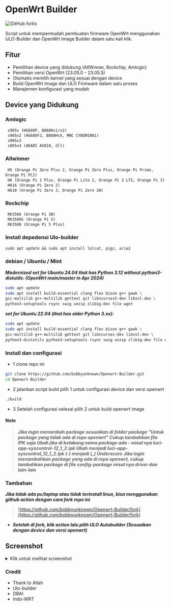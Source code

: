 # OpenWrt Builder

![GitHub forks](https://img.shields.io/github/forks/bobbyunknown/Openwrt-Builder?style=for-the-badge)

Script untuk mempermudah pembuatan firmware OpenWrt menggunakan ULO-Builder dan OpenWrt Image Builder dalam satu kali klik.

## Fitur

- Pemilihan device yang didukung (AllWinner, Rockchip, Amlogic)
- Pemilihan versi OpenWrt (23.05.0 - 23.05.5)
- Otomatis memilih kernel yang sesuai dengan device
- Build OpenWrt Image dan ULO Firmware dalam satu proses
- Manajemen konfigurasi yang mudah

## Device yang Didukung

 ### Amlogic
     s905x (HG680P, B860Hv1/v2)
     s905x2 (HG680FJ, B860Hv5, MNC CYBORG001)
     s905x3 
     s905x4 (AKARI AX810, dll)

 ### Allwinner
     H5 (Orange Pi Zero Plus 2, Orange Pi Zero Plus, Orange Pi Prime, Orange Pi PC2)
     H6 (Orange Pi 1 Plus, Orange Pi Lite 2, Orange Pi 3 LTS, Orange Pi 3)
     H616 (Orange Pi Zero 2)
     H618 (Orange Pi Zero 3, Orange Pi Zero 2W)

 ### Rockchip
     RK3566 (Orange Pi 3B)
     RK3588S (Orange Pi 5)
     RK3588 (Orange Pi 5 Plus)


### Install depedensi Ulo-builder
```
sudo apt update && sudo apt install lolcat, pigz, aria2
```

### debian / Ubuntu / Mint

***Modernized set for Ubuntu 24.04 that has Python 3.12 without python3-distutils: (OpenWrt main/master in Apr 2024)***

``` bash
sudo apt update
sudo apt install build-essential clang flex bison g++ gawk \
gcc-multilib g++-multilib gettext git libncurses5-dev libssl-dev \
python3-setuptools rsync swig unzip zlib1g-dev file wget
```

***set for Ubuntu 22.04 (that has older Python 3.xx):***
``` bash
sudo apt update
sudo apt install build-essential clang flex bison g++ gawk \
gcc-multilib g++-multilib gettext git libncurses-dev libssl-dev \
python3-distutils python3-setuptools rsync swig unzip zlib1g-dev file wget
```

### Install dan configurasi
- 1 clone repo ini
``` bash
git clone https://github.com/bobbyunknown/Openwrt-Builder.git
cd Openwrt-Builder
```
- 2 jalankan script build pilih 1 untuk configurasi device dan versi openwrt
``` bash
./build
```
- 3 Setelah configurasi selesai pilih 2 untuk build openwrt image

#### Note
> ***Jika ingin menambah package sesuaikan di folder package "Untuk package yang tidak ada di repo openwrt" Cukup tambahkan file IPK saja***
> ***Ubah jika di belakang nama package ada - misal nya luci-app-syscontrol-12_1_2.ipk Ubah menjadi luci-app-syscontrol_12_1_2.ipk (-) menjadi (_) Underscore***
> ***Jika ingin menambahkan package yang ada di repo openwrt, cukup tambahkan package di file config-package misal nya driver dan lain-lain***

### Tambahan 
***Jika tidak ada pc/laptop atau tidak terinstall linux, bisa menggunakan github action dengan cara fork repo ini***
> [https://github.com/bobbyunknown/Openwrt-Builder/fork](https://github.com/bobbyunknown/Openwrt-Builder/fork)
- ***Setelah di fork, klik action lalu pilih ULO Autobuilder (Sesuaikan dengan device dan versi openwrt)***


## Screenshot

<details>
<summary>Klik untuk melihat screenshot</summary>

![Pemilihan Device](img/1.png)
*Pemilihan Device*

![Proses Build Image](img/2.png)
*Proses Build Image*

![Build Selesai](img/3.png)
*Build Selesai*

</details>


### Credit
- Thank to Allah
- Ulo-builder
- DBAI
- Indo-WRT
